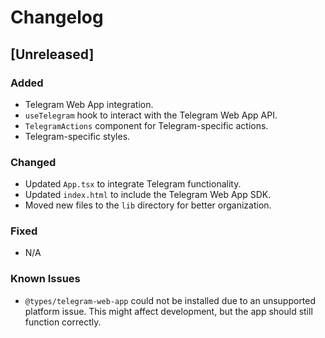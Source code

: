 # Changelog

## [Unreleased]

### Added
- Telegram Web App integration.
- `useTelegram` hook to interact with the Telegram Web App API.
- `TelegramActions` component for Telegram-specific actions.
- Telegram-specific styles.

### Changed
- Updated `App.tsx` to integrate Telegram functionality.
- Updated `index.html` to include the Telegram Web App SDK.
- Moved new files to the `lib` directory for better organization.

### Fixed
- N/A

### Known Issues
- `@types/telegram-web-app` could not be installed due to an unsupported platform issue. This might affect development, but the app should still function correctly.
